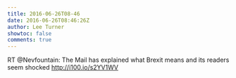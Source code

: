 ```yaml
---
title: 2016-06-26T08-46
date: 2016-06-26T08:46:26Z
author: Lee Turner
showtoc: false
comments: true
---
```


RT @Nevfountain: The Mail has explained what Brexit means and its readers seem shocked http://i100.io/s2YV1WV

